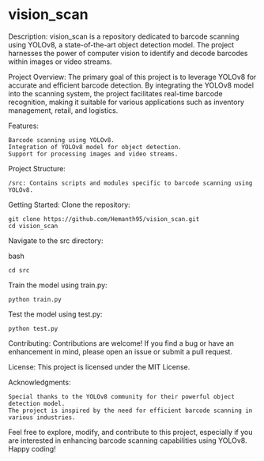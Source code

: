 # vision_scan

Description:
vision_scan is a repository dedicated to barcode scanning using YOLOv8, a state-of-the-art object detection model. The project harnesses the power of computer vision to identify and decode barcodes within images or video streams.

Project Overview:
The primary goal of this project is to leverage YOLOv8 for accurate and efficient barcode detection. By integrating the YOLOv8 model into the scanning system, the project facilitates real-time barcode recognition, making it suitable for various applications such as inventory management, retail, and logistics.

Features:

    Barcode scanning using YOLOv8.
    Integration of YOLOv8 model for object detection.
    Support for processing images and video streams.

Project Structure:

    /src: Contains scripts and modules specific to barcode scanning using YOLOv8.

Getting Started:
Clone the repository:


    git clone https://github.com/Hemanth95/vision_scan.git
    cd vision_scan

Navigate to the src directory:

bash

    cd src

Train the model using train.py:

    python train.py

Test the model using test.py:

    python test.py

Contributing:
Contributions are welcome! If you find a bug or have an enhancement in mind, please open an issue or submit a pull request.

License:
This project is licensed under the MIT License.

Acknowledgments:

    Special thanks to the YOLOv8 community for their powerful object detection model.
    The project is inspired by the need for efficient barcode scanning in various industries.

Feel free to explore, modify, and contribute to this project, especially if you are interested in enhancing barcode scanning capabilities using YOLOv8. Happy coding!
